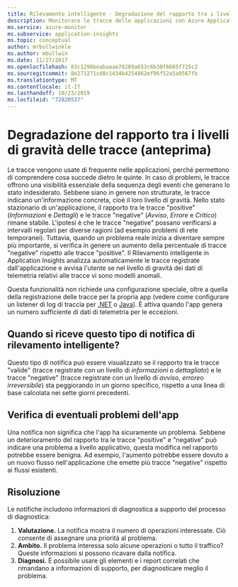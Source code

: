 ```yaml
---
title: Rilevamento intelligente - Degradazione del rapporto tra i livelli di gravità delle tracce, in Azure Application Insights | Microsoft Docs
description: Monitorare le tracce delle applicazioni con Azure Application Insights per individuare i modelli anomali nei dati di telemetria relativi alle tracce.
ms.service: azure-monitor
ms.subservice: application-insights
ms.topic: conceptual
author: mrbullwinkle
ms.author: mbullwin
ms.date: 11/27/2017
ms.openlocfilehash: 83c1296beabaaae78289a653c6b30f6665f725c2
ms.sourcegitcommit: 8e271271cd8c1434b4254862ef96f52a5a9567fb
ms.translationtype: MT
ms.contentlocale: it-IT
ms.lasthandoff: 10/23/2019
ms.locfileid: "72820537"
---
```

# <a name="degradation-in-trace-severity-ratio-preview"></a>Degradazione del rapporto tra i livelli di gravità delle tracce (anteprima)

Le tracce vengono usate di frequente nelle applicazioni, perché permettono di comprendere cosa succede dietro le quinte. In caso di problemi, le tracce offrono una visibilità essenziale della sequenza degli eventi che generano lo stato indesiderato. Sebbene siano in genere non strutturate, le tracce indicano un'informazione concreta, cioè il loro livello di gravità. Nello stato stazionario di un'applicazione, il rapporto tra le tracce "positive" (*Informazioni* e *Dettagli*) e le tracce "negative" (*Avviso*, *Errore* e *Critico*) rimane stabile. L'ipotesi è che le tracce "negative" possano verificarsi a intervalli regolari per diverse ragioni (ad esempio problemi di rete temporanei). Tuttavia, quando un problema reale inizia a diventare sempre più importante, si verifica in genere un aumento della percentuale di tracce "negative" rispetto alle tracce "positive". Il Rilevamento intelligente in Application Insights analizza automaticamente le tracce registrate dall'applicazione e avvisa l'utente se nel livello di gravità dei dati di telemetria relativi alle tracce vi sono modelli anomali.

Questa funzionalità non richiede una configurazione speciale, oltre a quella della registrazione delle tracce per la propria app (vedere come configurare un listener di log di traccia per [.NET](https://docs.microsoft.com/azure/application-insights/app-insights-asp-net-trace-logs) o [Java](https://docs.microsoft.com/azure/application-insights/app-insights-java-trace-logs)). È attiva quando l'app genera un numero sufficiente di dati di telemetria per le eccezioni.

## <a name="when-would-i-get-this-type-of-smart-detection-notification"></a>Quando si riceve questo tipo di notifica di rilevamento intelligente?
Questo tipo di notifica può essere visualizzato se il rapporto tra le tracce "valide" (tracce registrate con un livello di *informazioni* o *dettagliato*) e le tracce "negative" (tracce registrate con un livello di *avviso*, *errore*o *irreversibile*) sta peggiorando in un giorno specifico, rispetto a una linea di base calcolata nei sette giorni precedenti.

## <a name="does-my-app-definitely-have-a-problem"></a>Verifica di eventuali problemi dell'app
Una notifica non significa che l'app ha sicuramente un problema. Sebbene un deterioramento del rapporto tra le tracce "positive" e "negative" può indicare una problema a livello applicativo, questa modifica nel rapporto potrebbe essere benigna. Ad esempio, l'aumento potrebbe essere dovuto a un nuovo flusso nell'applicazione che emette più tracce "negative" rispetto ai flussi esistenti.

## <a name="how-do-i-fix-it"></a>Risoluzione
Le notifiche includono informazioni di diagnostica a supporto del processo di diagnostica:
1. **Valutazione.** La notifica mostra il numero di operazioni interessate. Ciò consente di assegnare una priorità al problema.
2. **Ambito.** Il problema interessa solo alcune operazioni o tutto il traffico? Queste informazioni si possono ricavare dalla notifica.
3. **Diagnosi.** È possibile usare gli elementi e i report correlati che rimandano a informazioni di supporto, per diagnosticare meglio il problema.


